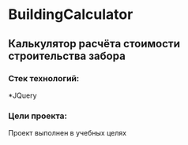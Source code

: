 # BuildingCalculator
## Калькулятор расчёта стоимости строительства забора
### Стек технологий:
*JQuery
### Цели проекта:
Проект выполнен в учебных целях
